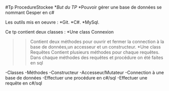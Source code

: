 #Tp ProcedureStockee
**But du TP*
*Pouvoir gérer une base de données se nommant Gesper en c#

Les outils mis en oeuvre :
  *Git.
  *C#.
  *MySql.
  
 Ce tp contient deux classes :
  *Une class Connexion
  >>Contient deux méthodes pour ouvrir et fermer la connection à la base de données,un accesseur et un constructeur.
  *Une class Requêtes
  >>Contient plusieurs méthodes pour chaque requêtes. Dans chaque méthodes des requêtes et procédure on été faites en sql
  
  
-Classes
-Méthodes
-Constructeur
-Accesseur/Mutateur
-Connection à une base de données
-Effectuer une procédure en c#/sql
-Effectuer une requête en c#/sql
